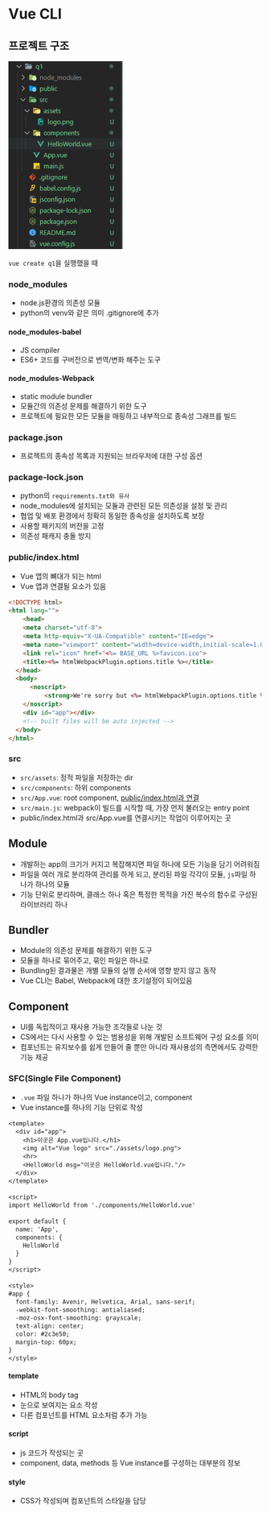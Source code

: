 # Vue CLI

## 프로젝트 구조

![vue_cli_project_structure](./img/vue_cli_structure.png)

`vue create q1`을 실행했을 때

### node_modules

* node.js환경의 의존성 모듈
* python의 venv와 같은 의미 .gitignore에 추가

#### node_modules-babel

* JS compiler
* ES6+ 코드를 구버전으로 번역/변화 해주는 도구

#### node_modules-Webpack

* static module bundler
* 모듈간의 의존성 문제를 해결하기 위한 도구
* 프로젝트에 필요한 모든 모듈을 매핑하고 내부적으로 종속성 그래프를 빌드

### package.json

* 프로젝트의 종속성 목록과 지원되는 브라우저에 대한 구성 옵션

### package-lock.json

* python의 `requirements.txt와 유사`
* node_modules에 설치되는 모듈과 관련된 모든 의존성을 설정 및 관리
* 협업 및 배포 환경에서 정확히 동일한 종속성을 설치하도록 보장
* 사용할 패키지의 버전을 고정
* 의존성 패캐지 충돌 방지

### public/index.html

* Vue 앱의 뼈대가 되는 html
* Vue 앱과 연결될 요소가 있음

```html
<!DOCTYPE html>
<html lang="">
    <head>
    <meta charset="utf-8">
    <meta http-equiv="X-UA-Compatible" content="IE=edge">
    <meta name="viewport" content="width=device-width,initial-scale=1.0">
    <link rel="icon" href="<%= BASE_URL %>favicon.ico">
    <title><%= htmlWebpackPlugin.options.title %></title>
  </head>
  <body>
      <noscript>
          <strong>We're sorry but <%= htmlWebpackPlugin.options.title %> doesn't work properly without JavaScript enabled. Please enable it to continue.</strong>        
    </noscript>
    <div id="app"></div>
    <!-- built files will be auto injected -->
  </body>
</html>
```
### src

* `src/assets`: 정적 파일을 저장하는 dir
* `src/components`: 하위 components
* `src/App.vue`: root component, [public/index.html과 연결](#publicindexhtml)
* `src/main.js`: webpack이 빌드를 시작할 때, 가장 먼저 불러오는 entry point
* public/index.html과 src/App.vue를 연결시키는 작업이 이루어지는 곳

## Module

* 개발하는 app의 크기가 커지고 복잡해지면 파일 하나에 모든 기능을 담기 어려워짐
* 파일을 여러 개로 분리하여 관리를 하게 되고, 분리된 파일 각각이 모듈, `js`파일 하나가 하나의 모듈
* 기능 단위로 분리하며, 클래스 하나 혹은 특정한 목적을 가진 복수의 함수로 구성된 라이브러리 하나

## Bundler

* Module의 의존성 문제를 해결하기 위한 도구
* 모듈을 하나로 묶어주고, 묶인 파일은 하나로
* Bundling된 결과물은 개별 모듈의 실행 순서에 영향 받지 않고 동작
* Vue CLI는 Babel, Webpack에 대한 초기설정이 되어있음

## Component

* UI를 독립적이고 재사용 가능한 조각들로 나눈 것
* CS에서는 다시 사용할 수 있는 범용성을 위해 개발된 소프트웨어 구성 요소를 의미
* 컴포넌트는 유지보수를 쉽게 만들어 줄 뿐만 아니라 재사용성의 측면에서도 강력한 기능 제공

### SFC(Single File Component)

* `.vue` 파일 하나가 하나의 Vue instance이고, component
* Vue instance를 하나의 기능 단위로 작성

```Vue
<template>
  <div id="app">
    <h1>이곳은 App.vue입니다.</h1>
    <img alt="Vue logo" src="./assets/logo.png">
    <hr>
    <HelloWorld msg="이곳은 HelloWorld.vue입니다."/>
  </div>
</template>

<script>
import HelloWorld from './components/HelloWorld.vue'

export default {
  name: 'App',
  components: {
    HelloWorld
  }
}
</script>

<style>
#app {
  font-family: Avenir, Helvetica, Arial, sans-serif;
  -webkit-font-smoothing: antialiased;
  -moz-osx-font-smoothing: grayscale;
  text-align: center;
  color: #2c3e50;
  margin-top: 60px;
}
</style>
```
#### template

* HTML의 body tag
* 눈으로 보여지는 요소 작성
* 다른 컴포넌트를 HTML 요소처럼 추가 가능

#### script

* js 코드가 작성되는 곳
* component, data, methods 등 Vue instance를 구성하는 대부분의 정보

#### style

* CSS가 작성되며 컴포넌트의 스타일을 담당
